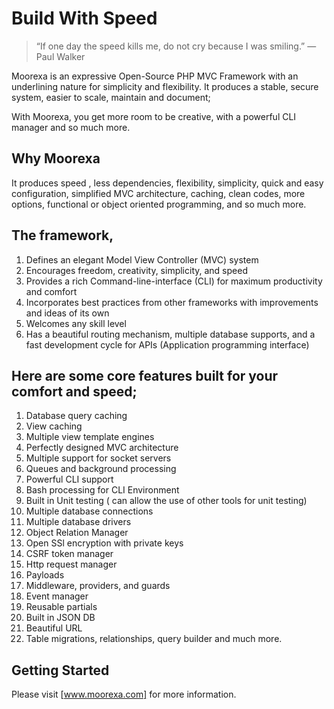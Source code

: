 # Build With Speed

> “If one day the speed kills me, do not cry because I was smiling.” 
> ―  Paul Walker

Moorexa is an expressive Open-Source PHP MVC Framework with an underlining nature for simplicity and flexibility. It produces a stable, secure system, easier to scale, maintain and document;

With Moorexa, you get more room to be creative, with a powerful CLI manager and so much more.

## Why Moorexa

It produces speed , less dependencies, flexibility, simplicity, quick and easy configuration, simplified MVC architecture, caching, clean codes, more options, functional or object oriented programming, and so much more.

## The framework,
1. Defines an elegant Model View Controller (MVC) system
2. Encourages freedom, creativity, simplicity, and speed
3. Provides a rich Command-line-interface (CLI) for maximum productivity and comfort
4. Incorporates best practices from other frameworks with improvements and ideas of its own
5. Welcomes any skill level
6. Has a beautiful routing mechanism, multiple database supports, and a fast development cycle for APIs (Application programming interface)

## Here are some core features built for your comfort and speed;
1. Database query caching
2. View caching
3. Multiple view template engines
4. Perfectly designed MVC architecture
5. Multiple support for socket servers
6. Queues and background processing
7. Powerful CLI support
8. Bash processing for CLI Environment
9. Built in Unit testing ( can allow the use of other tools for unit testing)
10. Multiple database connections
11. Multiple database drivers
12. Object Relation Manager
13. Open SSl encryption with private keys 
14. CSRF token manager
15. Http request manager
16. Payloads
17. Middleware, providers, and guards
18. Event manager
19. Reusable partials
20. Built in JSON DB 
21. Beautiful URL
22. Table migrations, relationships, query builder and much more. 

## Getting Started
Please visit [www.moorexa.com] for more information.